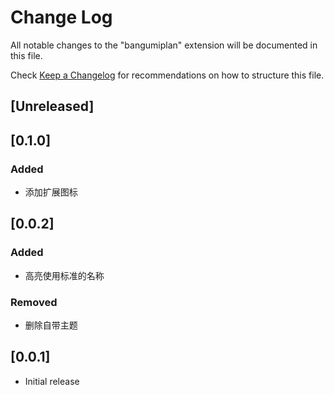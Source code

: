 # Change Log

All notable changes to the "bangumiplan" extension will be documented in this file.

Check [Keep a Changelog](http://keepachangelog.com/) for recommendations on how to structure this file.

## [Unreleased]

## [0.1.0]

### Added

- 添加扩展图标

## [0.0.2]

### Added

- 高亮使用标准的名称

### Removed

- 删除自带主题

## [0.0.1]

- Initial release
